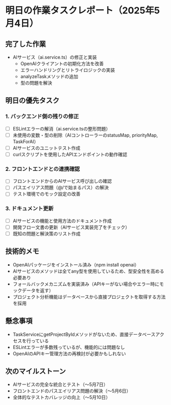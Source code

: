 # 明日の作業タスクレポート（2025年5月4日）

## 完了した作業
- AIサービス（ai.service.ts）の修正と実装
  - OpenAIクライアントの初期化方法を改善
  - エラーハンドリングとリトライロジックの実装
  - analyzeTaskメソッドの追加
  - 型の問題を解決

## 明日の優先タスク

### 1. バックエンド側の残りの修正
- [ ] ESLintエラーの解消（ai.service.tsの整形問題）
- [ ] 未使用の変数・型の削除（AIコントローラーのstatusMap, priorityMap, TaskForAI）
- [ ] AIサービスのユニットテスト作成
- [ ] curlスクリプトを使用したAPIエンドポイントの動作確認

### 2. フロントエンドとの連携確認
- [ ] フロントエンドからのAIサービス呼び出しの確認
- [ ] パスエイリアス問題（@/で始まるパス）の解決
- [ ] テスト環境でのモック設定の改善

### 3. ドキュメント更新
- [ ] AIサービスの機能と使用方法のドキュメント作成
- [ ] 開発フロー文書の更新（AIサービス実装完了をチェック）
- [ ] 既知の問題と解決策のリスト作成

## 技術的メモ
- OpenAIパッケージをインストール済み（npm install openai）
- AIサービスのメソッドは全てany型を使用しているため、型安全性を高める必要あり
- フォールバックメカニズムを実装済み（APIキーがない場合やエラー時にモックデータを返す）
- プロジェクト分析機能はデータベースから直接プロジェクトを取得する方法を採用

## 懸念事項
- TaskServiceにgetProjectByIdメソッドがないため、直接データベースアクセスを行っている
- ESLintエラーが多数残っているが、機能的には問題なし
- OpenAIのAPIキー管理方法の再検討が必要かもしれない

## 次のマイルストーン
- AIサービスの完全な統合とテスト（〜5月7日）
- フロントエンドのパスエイリアス問題の解決（〜5月6日）
- 全体的なテストカバレッジの向上（〜5月10日）
